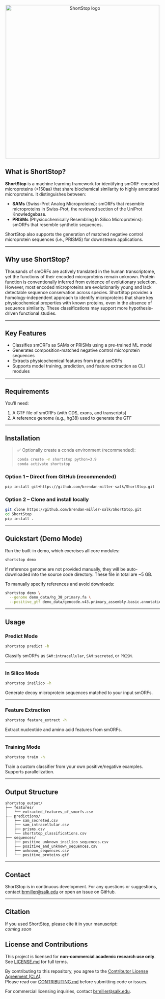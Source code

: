 <p align="center">
  <img src="https://github.com/user-attachments/assets/356d7ec1-0035-48b8-a4d7-c544cade92ca" alt="ShortStop logo" width="500"/>
</p>

## What is ShortStop?

**ShortStop** is a machine learning framework for identifying smORF-encoded microproteins (<150aa) that share biochemical similarity to highly annotated microproteins. It distinguishes between:

- **SAMs** (Swiss-Prot Analog Microproteins): smORFs that resemble microproteins in Swiss-Prot, the reviewed  section of the UniProt Knowledgebase.
- **PRISMs** (Physicochemically Resembling In Silico Microproteins): smORFs that resemble synthetic sequences.

ShortStop also supports the generation of matched negative control microprotein sequences (i.e., PRISMS) for downstream applications.

---

## Why use ShortStop?

Thousands of smORFs are actively translated in the human transcriptome, yet the functions of their encoded microproteins remain unknown. Protein function is conventionally inferred from evidence of evolutionary selection. However, most encoded microproteins are evolutionarily young and lack detectable sequence conservation across species. ShortStop provides a homology-independent approach to identify microproteins that share key physicochemical properties with known proteins, even in the absence of sequence similarity. These classifications may support more hypothesis-driven functional studies.

---

## Key Features

- Classifies smORFs as SAMs or PRISMs using a pre-trained ML model
- Generates composition-matched negative control microprotein sequences
- Extracts physicochemical features from input smORFs
- Supports model training, prediction, and feature extraction as CLI modules

---

## Requirements

You’ll need:

1. A GTF file of smORFs (with CDS, exons, and transcripts)
2. A reference genome (e.g., hg38) used to generate the GTF

---

## Installation

> ✅ Optionally create a conda environment (recommended):
> ```bash
> conda create -n shortstop python=3.9
> conda activate shortstop
> ```

### Option 1 – Direct from GitHub (recommended)
```bash
pip install git+https://github.com/brendan-miller-salk/ShortStop.git
```

### Option 2 – Clone and install locally
```bash
git clone https://github.com/brendan-miller-salk/ShortStop.git
cd ShortStop
pip install .
```

---

## Quickstart (Demo Mode)

Run the built-in demo, which exercises all core modules:

```bash
shortstop demo
```

If reference genome are not provided manually, they will be auto-downloaded into the source code directory. These file in total are ~5 GB.

To manually specify references and avoid downloads:

```bash
shortstop demo \
  --genome demo_data/hg_38_primary.fa \
  --positive_gtf demo_data/gencode.v43.primary_assembly.basic.annotation.gtf
```

---

## Usage

### Predict Mode

```bash
shortstop predict -h
```

Classify smORFs as `SAM:intracellular`, `SAM:secreted`, or `PRISM`.

---

### In Silico Mode

```bash
shortstop insilico -h
```

Generate decoy microprotein sequences matched to your input smORFs.

---

### Feature Extraction

```bash
shortstop feature_extract -h
```

Extract nucleotide and amino acid features from smORFs.

---

### Training Mode

```bash
shortstop train -h
```

Train a custom classifier from your own positive/negative examples. Supports parallelization.

---

## Output Structure

```
shortstop_output/
├── features/
│   └── extracted_features_of_smorfs.csv
├── predictions/
│   ├── sam_secreted.csv
│   ├── sam_intracellular.csv
│   ├── prisms.csv
│   └── shortstop_classifications.csv
├── sequences/
│   ├── positive_unknown_insilico_sequences.csv
│   ├── positive_and_unknown_sequences.csv
│   ├── unknown_sequences.csv
│   └── positive_proteins.gtf
```

---

## Contact

ShortStop is in continuous development. For any questions or suggestions, contact [brmiller@salk.edu](mailto:brmiller@salk.edu) or open an issue on GitHub.

---

## Citation

If you used ShortStop, please cite it in your manuscript:  
*coming soon*

## License and Contributions

This project is licensed for **non-commercial academic research use only**.  
See [LICENSE.md](./LICENSE.md) for full terms.

By contributing to this repository, you agree to the [Contributor License Agreement (CLA)](./CLA.md).  
Please read our [CONTRIBUTING.md](./CONTRIBUTING.md) before submitting code or issues.

For commercial licensing inquiries, contact [brmiller@salk.edu](mailto:brmiller@salk.edu).